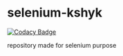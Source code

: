 # selenium-kshyk

[![Codacy Badge](https://api.codacy.com/project/badge/Grade/5f10617015e64e2d99e6716dc9845f49)](https://app.codacy.com/manual/kshyk/selenium-kshyk?utm_source=github.com&utm_medium=referral&utm_content=kshyk/selenium-kshyk&utm_campaign=Badge_Grade_Dashboard)

repository made for selenium purpose
